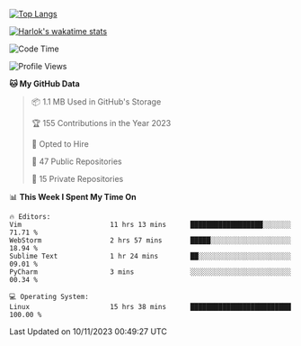 [![Top Langs](https://github-readme-stats.vercel.app/api/top-langs/?username=remisiki&theme=dracula&layout=compact&hide=Jupyter%20Notebook,CSS,HTML&langs_count=10&exclude_repo=GMM-Demux-GUI)](https://github.com/anuraghazra/github-readme-stats)

[![Harlok's wakatime stats](https://github-readme-stats.vercel.app/api/wakatime?username=@remisiki&theme=dracula&layout=compact&langs_count=10&hide=other,html,css,text,json,markdown,jupyter)](https://github.com/anuraghazra/github-readme-stats)

<!--START_SECTION:waka-->
![Code Time](http://img.shields.io/badge/Code%20Time-548%20hrs%2047%20mins-blue)

![Profile Views](http://img.shields.io/badge/Profile%20Views-5-blue)

**🐱 My GitHub Data** 

> 📦 1.1 MB Used in GitHub's Storage 
 > 
> 🏆 155 Contributions in the Year 2023
 > 
> 💼 Opted to Hire
 > 
> 📜 47 Public Repositories 
 > 
> 🔑 15 Private Repositories 
 > 
📊 **This Week I Spent My Time On** 

```text
🔥 Editors: 
Vim                      11 hrs 13 mins      ██████████████████░░░░░░░   71.71 % 
WebStorm                 2 hrs 57 mins       █████░░░░░░░░░░░░░░░░░░░░   18.94 % 
Sublime Text             1 hr 24 mins        ██░░░░░░░░░░░░░░░░░░░░░░░   09.01 % 
PyCharm                  3 mins              ░░░░░░░░░░░░░░░░░░░░░░░░░   00.34 % 

💻 Operating System: 
Linux                    15 hrs 38 mins      █████████████████████████   100.00 % 
```


 Last Updated on 10/11/2023 00:49:27 UTC
<!--END_SECTION:waka-->
